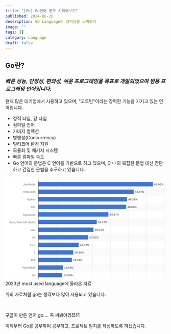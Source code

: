 ```yaml
---
title: "[Go] Go언어 공부 시작해보기"
published: 2024-06-20
description: GO Language의 강력함을 느껴보자
image: ""
tags: []
category: Language
draft: false
---
```


## Go란?

### *빠른 성능, 안정성, 편의성, 쉬운 프로그래밍을 목표로 개발되었으며 범용 프로그래밍 언어입니다.*

현재 많은 대기업에서 사용하고 있으며, "고루틴"이라는 강력한 기능을 가지고 있는 언어입니다.

* 정적 타입, 강 타입
* 컴파일 언어
* 가비지 컬렉션
* 병행성(Concurrency)
* 멀티코어 환경 지원
* 모듈화 및 패키지 시스템
* 빠른 컴파일 속도
* Go 언어의 문법은 C 언어를 기반으로 하고 있으며, C++의 복잡한 문법 대신 간단하고 간결한 문법을 추구하고 있습니다.

![go language chart](gochart.png)
2023년 most used language에 올라온 자료

위의 자료처럼 go는 생각보다 많이 사용되고 있습니다.

<br>

구글이 만든 언어 go.... 꼭 써봐야겠쬬!?! 

이제부터 Go를 공부하며 공부하고, 프로젝트 일지를 작성하도록 하겠습니다.
